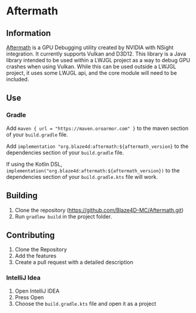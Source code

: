 # Aftermath

## Information 
[Aftermath](https://developer.nvidia.com/nsight-aftermath) is a GPU Debugging utility created by NVIDIA with NSight integration. It currently supports Vulkan and D3D12.
This library is a Java library intended to be used within a LWJGL project as a way to debug GPU crashes when using Vulkan. While this can be used outside a LWJGL project, it uses some LWJGL api, and the core module will need to be included.

## Use

### Gradle
Add ``maven { url = "https://maven.oroarmor.com" }`` to the maven section of your ``build.gradle`` file.

Add ``implementation "org.blaze4d:aftermath:${aftermath_version}`` to the dependencies section of your ``build.gradle`` file.

If using the Kotlin DSL, ``implementation("org.blaze4d:aftermath:${aftermath_version})`` to the dependencies section of your ``build.gradle.kts`` file will work.


## Building
1. Clone the repository (https://github.com/Blaze4D-MC/Aftermath.git)
2. Run ``gradlew build`` in the project folder.

## Contributing
1. Clone the Repository
2. Add the features
3. Create a pull request with a detailed description

### IntelliJ Idea
1. Open IntelliJ IDEA
2. Press Open
3. Choose the ``build.gradle.kts`` file and open it as a project
